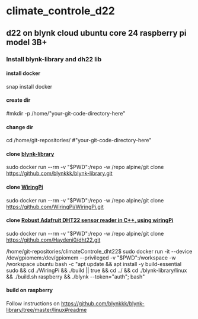 # climate_controle_d22
## d22 on blynk cloud ubuntu core 24 raspberry pi model 3B+ 

### Install blynk-library and dh22 lib
#### install docker
snap install docker
#### create dir
#mkdir -p /home/"your-git-code-directory-here"

#### change dir 
cd /home/git-repositories/ #"your-git-code-directory-here"

#### clone [blynk-library](https://github.com/blynkkk/blynk-library)
sudo docker run --rm -v "$PWD":/repo -w /repo alpine/git clone https://github.com/blynkkk/blynk-library.git

#### clone [WiringPi](https://github.com/WiringPi/WiringPi)
sudo docker run --rm -v "$PWD":/repo -w /repo alpine/git clone https://github.com/WiringPi/WiringPi.git

#### clone [Robust Adafruit DHT22 sensor reader in C++, using wiringPi](https://github.com/Haydeni0/dht22)
sudo docker run --rm -v "$PWD":/repo -w /repo alpine/git clone https://github.com/Haydeni0/dht22.git

/home/git-repositories/climateControle_dht22$ sudo docker run -it   --device /dev/gpiomem:/dev/gpiomem --privileged   -v "$PWD":/workspace -w /workspace   ubuntu bash -c "apt update && apt install -y build-essential sudo && cd ./WiringPi && ./build || true && cd ../ && cd ./blynk-library/linux && ./build.sh raspberry && ./blynk --token="auth"; bash"


#### build on raspberry
Follow instructions on https://github.com/blynkkk/blynk-library/tree/master/linux#readme
